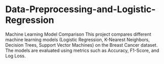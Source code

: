 # Data-Preprocessing-and-Logistic-Regression
Machine Learning Model Comparison  This project compares different machine learning models (Logistic Regression, K-Nearest Neighbors, Decision Trees, Support Vector Machines) on the Breast Cancer dataset. The models are evaluated using metrics such as Accuracy, F1-Score, and Log Loss.
